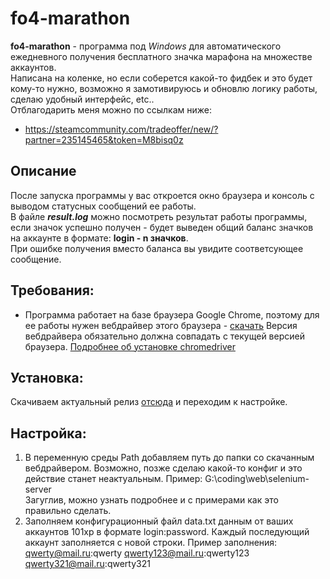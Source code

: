 # fo4-marathon
**fo4-marathon** - программа под *Windows* для автоматического ежедневного получения бесплатного значка марафона на множестве аккаунтов.  
Написана на коленке, но если соберется какой-то фидбек и это будет кому-то нужно, возможно я замотивируюсь и обновлю логику работы, сделаю удобный интерфейс, etc..  
Отблагодарить меня можно по ссылкам ниже:  
- https://steamcommunity.com/tradeoffer/new/?partner=235145465&token=M8bisq0z

## Описание
После запуска программы у вас откроется окно браузера и консоль с выводом статусных сообщений ее работы.  
В файле ***result.log*** можно посмотреть результат работы программы, если значок успешно получен - будет выведен общий баланс значков на аккаунте в формате: **login - n значков**.  
При ошибке получения вместо баланса вы увидите соответсующее сообщение.  

## Требования:
- Программа работает на базе браузера Google Chrome, поэтому для ее работы нужен вебдрайвер этого браузера - [скачать](https://chromedriver.chromium.org/)
Версия вебдрайвера обязательно должна совпадать с текущей версией браузера. [Подробнее об установке chromedriver](https://chromedriver.chromium.org/getting-started)

## Установка:
Скачиваем актуальный релиз [отсюда](https://github.com/vvvvvvvvlone/fo4-marathon/releases) и переходим к настройке.

## Настройка:
1. В переменную среды Path добавляем путь до папки со скачанным вебдрайвером. Возможно, позже сделаю какой-то конфиг и это действие станет неактуальным.
Пример: G:\coding\web\selenium-server\
Загуглив, можно узнать подробнее и с примерами как это правильно сделать.
2. Заполняем конфигурационный файл data.txt данным от ваших аккаунтов 101xp в формате login:password.
Каждый последующий аккаунт заполняется с новой строки.
Пример заполнения:
qwerty@mail.ru:qwerty
qwerty123@mail.ru:qwerty123
qwerty321@mail.ru:qwerty321
